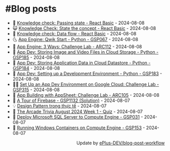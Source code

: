 # #Blog posts
<!-- BLOG-POST-LIST:START -->
- 🧰 [Knowledge check: Passing state - React Basic](https://eplus.dev/knowledge-check-passing-state-react-basic) - 2024-08-08
- 😺 [Knowledge Check: State the concept - React Basic](https://eplus.dev/knowledge-check-state-the-concept-react-basic) - 2024-08-08
- 🗽 [Knowledge check: Data flow - React Basic](https://eplus.dev/knowledge-check-data-flow-react-basic) - 2024-08-08
- 🌜 [App Engine: Qwik Start - Python - GSP067](https://eplus.dev/app-engine-qwik-start-python-gsp067) - 2024-08-08
- 📝 [App Engine: 3 Ways: Challenge Lab - ARC112](https://eplus.dev/app-engine-3-ways-challenge-lab-arc112) - 2024-08-08
- 🚀 [App Dev: Storing Image and Video Files in Cloud Storage - Python - GSP185](https://eplus.dev/app-dev-storing-image-and-video-files-in-cloud-storage-python-gsp185) - 2024-08-08
- 💼 [App Dev: Storing Application Data in Cloud Datastore - Python - GSP184](https://eplus.dev/app-dev-storing-application-data-in-cloud-datastore-python-gsp184) - 2024-08-08
- 🦣 [App Dev: Setting up a Development Environment - Python - GSP183](https://eplus.dev/app-dev-setting-up-a-development-environment-python-gsp183) - 2024-08-08
- 👨‍🏫 [Set Up an App Dev Environment on Google Cloud: Challenge Lab - GSP315](https://eplus.dev/set-up-an-app-dev-environment-on-google-cloud-challenge-lab-gsp315) - 2024-08-08
- 🔭 [App Building with AppSheet: Challenge Lab - ARC105](https://eplus.dev/app-building-with-appsheet-challenge-lab-arc105) - 2024-08-08
- 🤡 [A Tour of Firebase - GSP1132 &lpar;Solution&rpar;](https://eplus.dev/a-tour-of-firebase-gsp1132-solution) - 2024-08-07
- 💡 [Design Pattern trong thực tế](https://eplus.dev/design-pattern-trong-thuc-te) - 2024-08-07
- 🦣 [The Arcade Trivia August 2024 Week 1 - Quiz](https://eplus.dev/the-arcade-trivia-august-2024-week-1-quiz) - 2024-08-07
- 💪 [Deploy Microsoft SQL Server to Compute Engine - GSP031](https://eplus.dev/deploy-microsoft-sql-server-to-compute-engine-gsp031) - 2024-08-07
- 🤡 [Running Windows Containers on Compute Engine - GSP153](https://eplus.dev/running-windows-containers-on-compute-engine-gsp153) - 2024-08-07<!-- BLOG-POST-LIST:END -->
<div align="right">
  Update by <a target="_blank"
    href="https://github.com/ePlus-DEV/blog-post-workflow">ePlus-DEV/blog-post-workflow</a>
</div>
